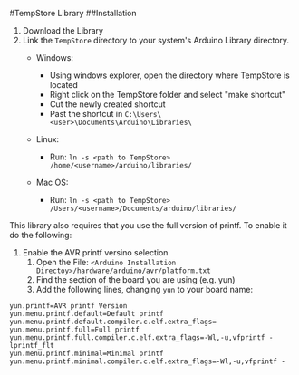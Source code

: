 #TempStore Library
##Installation

1.  Download the Library
2.  Link the `TempStore` directory to your system's Arduino Library directory.
    - Windows:
        - Using windows explorer, open the directory where TempStore is located
        - Right click on the TempStore folder and select "make shortcut"
        - Cut the newly created shortcut
        - Past the shortcut in `C:\Users\<user>\Documents\Arduino\Libraries\`

    - Linux:
        - Run: `ln -s <path to TempStore> /home/<username>/arduino/libraries/`
 
    - Mac OS:
        - Run: `ln -s <path to TempStore> /Users/<username>/Documents/arduino/libraries/`
     
        
This library also requires that you use the full version of printf. To enable it do the following:

1.  Enable the AVR printf versino selection
    1. Open the File: `<Arduino Installation Directoy>/hardware/arduino/avr/platform.txt`
    2. Find the section of the board you are using (e.g. yun)
    3. Add the following lines, changing `yun` to your board name:
```
yun.printf=AVR printf Version
yun.menu.printf.default=Default printf
yun.menu.printf.default.compiler.c.elf.extra_flags=
yun.menu.printf.full=Full printf
yun.menu.printf.full.compiler.c.elf.extra_flags=-Wl,-u,vfprintf -lprintf_flt
yun.menu.printf.minimal=Minimal printf
yun.menu.printf.minimal.compiler.c.elf.extra_flags=-Wl,-u,vfprintf -
```